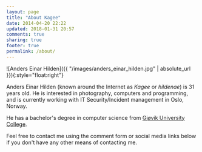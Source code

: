 ```yaml
---
layout: page
title: "About Kagee"
date: 2014-04-20 22:22
updated: 2018-01-31 20:57
comments: true
sharing: true
footer: true
permalink: /about/
---
```


![Anders Einar Hilden]({{ "/images/anders_einar_hilden.jpg" | absolute_url }}){:style="float:right"}

Anders Einar Hilden (known around the Internet as *Kagee* or *hildenae*) is 31 years old. He is interested in photography, computers and programming, and is currently working with IT Security/Incident management in Oslo, Norway. 

He has a bachelor's degree in computer science from [Gjøvik University College](http://english.hig.no/).

Feel free to contact me using the comment form or social media links below if you don't have any other means of contacting me.
